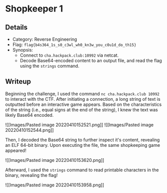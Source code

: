 # Shopkeeper 1
## Details
- Category: Reverse Engineering
- Flag: `flag{b4s364_1s_s0_c3wl_wh0_kn3w_you_c0u1d_do_th15}`
- Synopsis:
	- Connect to `cha.hackpack.club:10992` via netcat.
	- Decode Base64-encoded content to an output file, and read the flag using the `strings` command.
## Writeup
Beginning the challenge, I used the command `nc cha.hackpack.club 10992` to interact with the CTF. After initiating a connection, a long string of text is outputted before an interactive game appears. Based on the characteristics of the string (i.e., equal signs at the end of the string), I knew the text was likely Base64 encoded.

![[Images/Pasted image 20220410152521.png]]
![[Images/Pasted image 20220410152544.png]]

Then, I decoded the Base64 string to further inspect it's content, revealing an ELF 64-bit binary. Upon executing the file, the same shopkeeping game appeared!

![[Images/Pasted image 20220410153620.png]]

Afterward, I used the `strings` command to read printable characters in the binary, revealing the flag!

![[Images/Pasted image 20220410153958.png]]